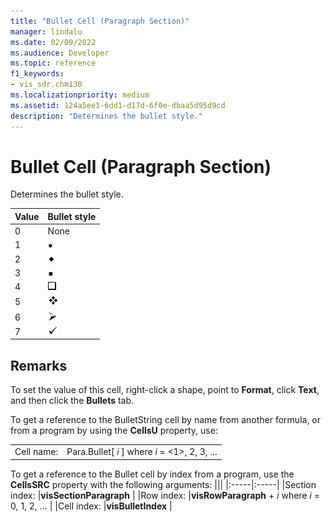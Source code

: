 ```yaml
---
title: "Bullet Cell (Paragraph Section)" 
manager: lindalu
ms.date: 02/09/2022
ms.audience: Developer
ms.topic: reference
f1_keywords:
- vis_sdr.chm130 
ms.localizationpriority: medium
ms.assetid: 124a5ee1-6dd1-d17d-6f0e-dbaa5d95d9cd
description: "Determines the bullet style."
---
```


# Bullet Cell (Paragraph Section)

Determines the bullet style.
  
|**Value**|**Bullet style**|
|:-----|:-----|
|0   |None |
|1   |![round bullet](media/IC_Bullet1_ZA07645847.gif) |
|2   |![diamond bullet](media/IC_Bullet2_ZA07645848.gif) |
|3   |![square bullet](media/IC_Bullet3_ZA07645849.gif) |
|4   |![check box bullet](media/IC_Bullet4_ZA07645851.gif) |
|5   |![four diamond bullet](media/IC_Bullet5_ZA07645852.gif) |
|6   |![procedure arrow bullet](media/IC_Bullet6_ZA07645853.gif) |
|7   |![checkmark bullet](media/IC_Bullet7_ZA07645854.gif) |

 
## Remarks

To set the value of this cell, right-click a shape, point to **Format**, click **Text**, and then click the **Bullets** tab. 
  
To get a reference to the BulletString cell by name from another formula, or from a program by using the **CellsU** property, use: 
  
|||
|:-----|:-----|
|Cell name: |Para.Bullet[ *i*  ] where *i*  = <1>, 2, 3, ... |

To get a reference to the Bullet cell by index from a program, use the **CellsSRC** property with the following arguments: 
|||
|:-----|:-----|
|Section index: |**visSectionParagraph** |
|Row index:  |**visRowParagraph** +  *i* where  *i*  = 0, 1, 2, ... |
|Cell index: |**visBulletIndex** |
